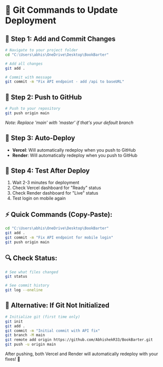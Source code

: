 # 🔄 Git Commands to Update Deployment

## 📝 Step 1: Add and Commit Changes
```bash
# Navigate to your project folder
cd "C:\Users\abhis\OneDrive\Desktop\BookBarter"

# Add all changes
git add .

# Commit with message
git commit -m "Fix API endpoint - add /api to baseURL"
```

## 🚀 Step 2: Push to GitHub
```bash
# Push to your repository
git push origin main
```
*Note: Replace 'main' with 'master' if that's your default branch*

## 🔧 Step 3: Auto-Deploy
- **Vercel**: Will automatically redeploy when you push to GitHub
- **Render**: Will automatically redeploy when you push to GitHub

## 📱 Step 4: Test After Deploy
1. Wait 2-3 minutes for deployment
2. Check Vercel dashboard for "Ready" status
3. Check Render dashboard for "Live" status
4. Test login on mobile again

## ⚡ Quick Commands (Copy-Paste):
```bash
cd "C:\Users\abhis\OneDrive\Desktop\BookBarter"
git add .
git commit -m "Fix API endpoint for mobile login"
git push origin main
```

## 🔍 Check Status:
```bash
# See what files changed
git status

# See commit history
git log --oneline
```

## 🎯 Alternative: If Git Not Initialized
```bash
# Initialize git (first time only)
git init
git add .
git commit -m "Initial commit with API fix"
git branch -M main
git remote add origin https://github.com/AbhishekR33/BookBarter.git
git push -u origin main
```

After pushing, both Vercel and Render will automatically redeploy with your fixes! 🚀
